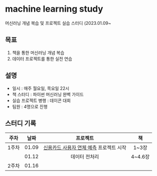 # machine learning study
머신러닝 개념 복습 및 프로젝트 실습 스터디 (2023.01.09~

## 목표
1. 책을 통한 머신러닝 개념 복습 
2. 데이터 프로젝트를 통한 실전 연습 

## 설명
- 일시 : 매주 월요일, 목요일 22시
- 책 스터디 : 파이썬 머신러닝 완벽 가이드 
- 실습 프로젝트 병행 : 데이콘 대회 
- 팀원 : 4명으로 진행


## 스터디 기록
| 주차  |  날짜   |                                               프로젝트                                               |   책    | 
|:---:|:-----:|:------------------------------------------------------------------------------------------------:|:------:|
| 1주차 | 01.09 | [신용카드 사용자 연체 예측](https://www.dacon.io/competitions/official/235713/overview/description) 프로젝트 시작 |  1~3장  |
|     | 01.12 |                                             데이터 전처리                                              | 4~4.6장 |
| 2주차 | 01.16 |                                                                                                  |        |

